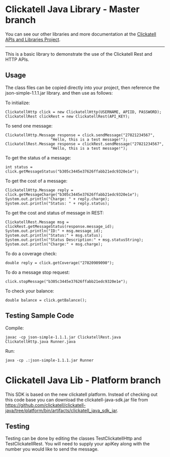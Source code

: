 Clickatell Java Library - Master branch
=====================

You can see our other libraries and more documentation at the [Clickatell APIs and Libraries Project](http://clickatell.github.io/).

------------------------------------

This is a basic library to demonstrate the use of the Clickatell Rest and HTTP APIs.

Usage
-----

The class files can be copied directly into your project, then reference the json-simple-1.1.1.jar library. and then use as follows:

To initialize:

```
ClickatellHttp click = new ClickatellHttp(USERNAME, APIID, PASSWORD);
ClickatellRest clickRest = new ClickatellRest(API_KEY);
```

To send one message:

```
ClickatellHttp.Message response = click.sendMessage("27821234567",
                    "Hello, this is a test message!");
ClickatellRest.Message response = clickRest.sendMessage("27821234567",
                    "Hello, this is a test message!");
```

To get the status of a message:

```
int status = click.getMessageStatus("b305c3445e37626ffabb21edc9320e1e");
```

To get the cost of a message:

```
ClickatellHttp.Message reply = click.getMessageCharge("b305c3445e37626ffabb21edc9320e1e");
System.out.println("Charge: " + reply.charge);
System.out.println("Status: " + reply.status);
```

To get the cost and status of message in REST:

```
ClickatellRest.Message msg = clickRest.getMessageStatus(response.message_id);
System.out.println("ID:" + msg.message_id);
System.out.println("Status:" + msg.status);
System.out.println("Status Description:" + msg.statusString);
System.out.println("Charge:" + msg.charge);
```

To do a coverage check:

```
double reply = click.getCoverage("27820909090");
```

To do a message stop request:

```
click.stopMessage("b305c3445e37626ffabb21edc9320e1e");
```

To check your balance:

```
double balance = click.getBalance();
```

Testing Sample Code
-------------------

Compile:

```
javac -cp json-simple-1.1.1.jar ClickatellRest.java ClickatellHttp.java Runner.java
```

Run:

```
java -cp .:json-simple-1.1.1.jar Runner
```

Clickatell Java Lib - Platform branch
=============================

This SDK is based on the new clickatell platform.
Instead of checking out this code base you can download the clickatell-java-sdk.jar file from https://github.com/clickatell/clickatell-java/tree/platform/bin/artifacts/clickatell_java_sdk_jar.

Testing
-------
Testing can be done by editing the classes TestClickatellHttp and TestClickatellRest. You will need to supply your apiKey along with the number you would like to send the message.
